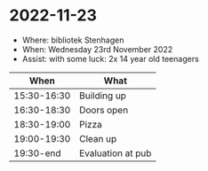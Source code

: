 # 2022-11-23

 * Where:  bibliotek Stenhagen
 * When: Wednesday 23rd November 2022
 * Assist: with some luck: 2x 14 year old teenagers

When        | What
------------|-----------
15:30-16:30 | Building up
16:30-18:30 | Doors open
18:30-19:00 | Pizza
19:00-19:30 | Clean up
19:30-end   | Evaluation at pub

